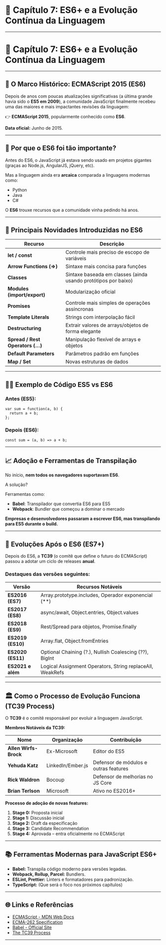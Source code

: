 # 📖 Capítulo 7: ES6+ e a Evolução Contínua da Linguagem

---

# **📖 Capítulo 7: ES6+ e a Evolução Contínua da Linguagem**

---

## **📅 O Marco Histórico: ECMAScript 2015 (ES6)**

Depois de anos com poucas atualizações significativas (a última grande havia sido o **ES5 em 2009**), a comunidade JavaScript finalmente recebeu uma das maiores e mais impactantes revisões da linguagem:

👉 **ECMAScript 2015**, popularmente conhecido como **ES6**.

**Data oficial:** Junho de 2015.

---

## **🎯 Por que o ES6 foi tão importante?**

Antes do ES6, o JavaScript já estava sendo usado em projetos gigantes (graças ao Node.js, AngularJS, jQuery, etc).

Mas a linguagem ainda era **arcaica** comparada a linguagens modernas como:

- Python
- Java
- C#

O **ES6** trouxe recursos que a comunidade vinha pedindo há anos.

---

## **🚀 Principais Novidades Introduzidas no ES6**

| **Recurso** | **Descrição** |
| --- | --- |
| **let / const** | Controle mais preciso de escopo de variáveis |
| **Arrow Functions (=>)** | Sintaxe mais concisa para funções |
| **Classes** | Sintaxe baseada em classes (ainda usando protótipos por baixo) |
| **Modules (import/export)** | Modularização oficial |
| **Promises** | Controle mais simples de operações assíncronas |
| **Template Literals** | Strings com interpolação fácil |
| **Destructuring** | Extrair valores de arrays/objetos de forma elegante |
| **Spread / Rest Operators (…)** | Manipulação flexível de arrays e objetos |
| **Default Parameters** | Parâmetros padrão em funções |
| **Map / Set** | Novas estruturas de dados |

---

## **🧑‍💻 Exemplo de Código ES5 vs ES6**

### **Antes (ES5):**

```
var sum = function(a, b) {
  return a + b;
};
```

### **Depois (ES6):**

```
const sum = (a, b) => a + b;
```

---

## **📈 Adoção e Ferramentas de Transpilação**

No início, **nem todos os navegadores suportavam ES6**.

A solução?

Ferramentas como:

- **Babel**: Transpilador que convertia ES6 para ES5
- **Webpack**: Bundler que começou a dominar o mercado

**Empresas e desenvolvedores passaram a escrever ES6, mas transpilando para ES5 durante o build.**

---

## **📅 Evoluções Após o ES6 (ES7+)**

Depois do ES6, a **TC39** (o comitê que define o futuro do ECMAScript) passou a adotar um ciclo de releases **anual**.

### **Destaques das versões seguintes:**

| **Versão** | **Recursos Notáveis** |
| --- | --- |
| **ES2016 (ES7)** | Array.prototype.includes, Operador exponencial (**) |
| **ES2017 (ES8)** | async/await, Object.entries, Object.values |
| **ES2018 (ES9)** | Rest/Spread para objetos, Promise.finally |
| **ES2019 (ES10)** | Array.flat, Object.fromEntries |
| **ES2020 (ES11)** | Optional Chaining (?.), Nullish Coalescing (??), BigInt |
| **ES2021 e além** | Logical Assignment Operators, String replaceAll, WeakRefs |

---

## **🏛️ Como o Processo de Evolução Funciona (TC39 Process)**

O **TC39** é o comitê responsável por evoluir a linguagem JavaScript.

**Membros Notáveis da TC39:**

| **Nome** | **Organização** | **Contribuição** |
| --- | --- | --- |
| **Allen Wirfs-Brock** | Ex-Microsoft | Editor do ES5 |
| **Yehuda Katz** | LinkedIn/Ember.js | Defensor de módulos e outras features |
| **Rick Waldron** | Bocoup | Defensor de melhorias no JS Core |
| **Brian Terlson** | Microsoft | Ativo no ES2016+ |

**Processo de adoção de novas features:**

1. **Stage 0:** Proposta inicial
2. **Stage 1:** Discussão inicial
3. **Stage 2:** Draft da especificação
4. **Stage 3:** Candidate Recommendation
5. **Stage 4:** Aprovada – entra oficialmente no ECMAScript

---

## **📚 Ferramentas Modernas para JavaScript ES6+**

- **Babel:** Transpila código moderno para versões legadas.
- **Webpack, Rollup, Parcel:** Bundlers.
- **ESLint, Prettier:** Linters e formatadores para padronização.
- **TypeScript:** (Que será o foco nos próximos capítulos)

---

## **🌐 Links e Referências**

- [ECMAScript - MDN Web Docs](https://developer.mozilla.org/en-US/docs/Web/JavaScript/Reference)
- [ECMA-262 Specification](https://tc39.es/ecma262/)
- [Babel - Official Site](https://babeljs.io/)
- [The TC39 Process](https://tc39.es/process-document/)

---